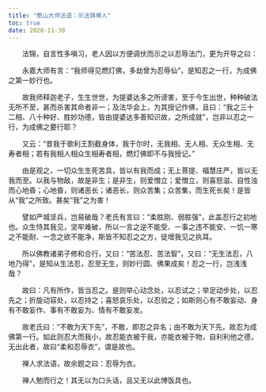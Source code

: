 ```yaml
---
title: "憨山大师法语：示法锦禅人"
toc: true
date: 2020-11-30
---
```



　　法锦，自言性多嗔习，老人因以方便调伏而示之以忍辱法门，更为开导之曰：

　　永嘉大师有言：“我师得见燃灯佛，多劫曾为忍辱仙”，是知忍之一行，为成佛之第一妙行也。

　　故我师释迦老子，生生世世，为提婆达多之所谤害，至于今生出世，种种破法无所不至，甚而杀害其命者非一；及法华会上，为其授记作佛，且曰：“我之三十二相、八十种好、胜妙功德，皆由提婆达多善知识故，之所成就”，岂非以忍之一行，为成佛之要行耶？

　　又云：“昔我于歌利王割截身体，我于尔时，无我相、无人相、无众生相、无寿者相；若有我相人相众生相寿者相，燃灯佛即不与我授记。”

　　由是观之，一切众生生死苦具，皆以有我而成；无上菩提、福慧庄严，皆以无我而至。以我与物敌，故是非生；是非生，则爱憎立；爱憎立，则喜怒滋、自性浊而心地昏；心地昏，则诸恶长；诸恶长，则众苦集；众苦集，而生死长矣！是皆从“我”之所致。甚矣“我”之为害！

　　譬如严城坚兵，岂易破哉？老氏有言曰：“柔胜刚、弱胜强”，此盖忍行之初地也。众生恃其我见，坚牢难破，所以一言之逆不能受、一事之违不能安、一饥一寒之不能耐、一念之欲不能净，斯皆不知忍之之方，徒增我见之执耳。

　　所以佛教诸弟子修和合行，又曰：“苦法忍、苦法智”，又曰：“无生法忍，八地乃得”，是知从生法忍，忍至无生，则妙行圆、佛果成矣！忍之一行，岂浅浅哉？

　　故曰：凡有所作，皆当忍之。是则举心动念处，以忍试之；举足动步处，以忍先之；折旋动容处，以忍持之；喜怒哀乐处，以忍验之；如斯则心有不敢妄动、身有不敢妄作、事有不敢妄为、情有不敢妄发。

　　故老氏曰：“不敢为天下先”，不敢，即忍之异名；由不敢为天下先，故忍为成佛第一行。如此则忍大而我小，故忍能衣被于我，亦能衣被于物，自利利他之德，无出此者，故曰“柔和忍辱衣”，谓是故也。

　　禅人求法语，故余题之曰：忍辱为衣。

　　禅人勉而行之！其无以为口头话，且又无以此博饭具也。
